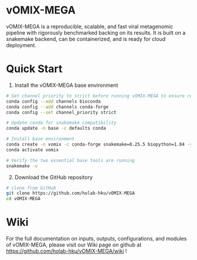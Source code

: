 # vOMIX-MEGA 

vOMIX-MEGA is a reproducible, scalable, and fast viral metagenomic pipeline with rigorously benchmarked backing on its results. It is built on a snakemake backend, can be containerized, and is ready for cloud deployment.


# Quick Start 

1. Install the vOMIX-MEGA base environment
```bash
# Set channel priority to strict before running vOMIX-MEGA to ensure reproducibility [IMPORTANT]
conda config --add channels bioconda
conda config --add channels conda-forge
conda config --set channel_priority strict

# Update conda for snakemake compatibility
conda update -n base -c defaults conda

# Install base environment
conda create -n vomix -c conda-forge snakemake=8.25.5 biopython=1.84 -y # does not include cluster execution plugs. See more at https://snakemake.github.io/snakemake-plugin-catalog/index.html
conda activate vomix

# Verify the two essential base tools are running
snakemake -v
```

2. Download the GitHub repository 
```bash
# clone from GitHub
git clone https://github.com/holab-hku/vOMIX-MEGA
cd vOMIX-MEGA
```

# Wiki

For the full documentation on inputs, outputs, configurations, and modules of vOMIX-MEGA, please visit our Wiki page on github at https://github.com/holab-hku/vOMIX-MEGA/wiki ! 


